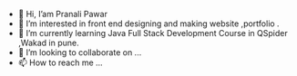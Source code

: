 - 👋 Hi, I’am Pranali Pawar
- 👀 I’m interested in front end designing and making website ,portfolio .
- 🌱 I’m currently learning Java Full Stack Development Course in QSpider ,Wakad in pune.  
- 💞️ I’m looking to collaborate on ...
- 📫 How to reach me ...

<!---
Pranali9922/Pranali9922 is a ✨ special ✨ repository because its `README.md` (this file) appears on your GitHub profile.
You can click the Preview link to take a look at your changes.
--->
